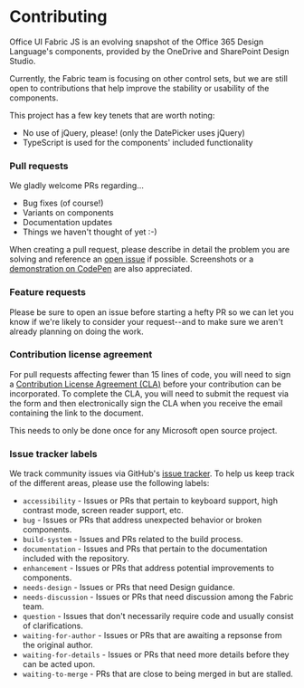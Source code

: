 # Contributing

Office UI Fabric JS is an evolving snapshot of the Office 365 Design Language's components, provided by the OneDrive and SharePoint Design Studio.

Currently, the Fabric team is focusing on other control sets, but we are still open to contributions that help improve the stability or usability of the components.

This project has a few key tenets that are worth noting:
 - No use of jQuery, please! (only the DatePicker uses jQuery)
 - TypeScript is used for the components' included functionality

### Pull requests
We gladly welcome PRs regarding…
- Bug fixes (of course!)
- Variants on components
- Documentation updates
- Things we haven't thought of yet :-)

When creating a pull request, please describe in detail the problem you are solving and reference an [open issue](https://github.com/OfficeDev/Office-UI-Fabric-js/issues) if possible. Screenshots or a [demonstration on CodePen](http://codepen.io/pen?template=gPGzgX) are also appreciated. 

### Feature requests
Please be sure to open an issue before starting a hefty PR so we can let you know if we're likely to consider your request--and to make sure we aren't already planning on doing the work.

### Contribution license agreement
For pull requests affecting fewer than 15 lines of code, you will need to sign a [Contribution License Agreement (CLA)](https://cla.microsoft.com/) before your contribution can be incorporated. To complete the CLA, you will need to submit the request via the form and then electronically sign the CLA when you receive the email containing the link to the document.

This needs to only be done once for any Microsoft open source project.

### Issue tracker labels

We track community issues via GitHub's [issue tracker](https://github.com/OfficeDev/Office-UI-Fabric-js/issues). To help us keep track of the different areas, please use the following labels:

- `accessibility` - Issues or PRs that pertain to keyboard support, high contrast mode, screen reader support, etc.
- `bug` - Issues or PRs that address unexpected behavior or broken components.
- `build-system` - Issues and PRs related to the build process.
- `documentation` - Issues and PRs that pertain to the documentation included with the repository.
- `enhancement` - Issues or PRs that address potential improvements to components.
- `needs-design` - Issues or PRs that need Design guidance.
- `needs-discussion` - Issues or PRs that need discussion among the Fabric team.
- `question` - Issues that don't necessarily require code and usually consist of clarifications.
- `waiting-for-author` - Issues or PRs that are awaiting a repsonse from the original author.
- `waiting-for-details` - Issues or PRs that need more details before they can be acted upon.
- `waiting-to-merge` - PRs that are close to being merged in but are stalled.
 
